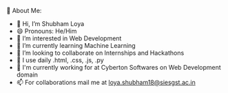 🤵 About Me:
- 👋 Hi, I’m Shubham Loya
- 😄 Pronouns: He/Him
- 👀 I’m interested in Web Development
- 🌱 I’m currently learning Machine Learning
- 💞️ I’m looking to collaborate on Internships and Hackathons
- 🤔 I use daily .html, .css, .js, .py
- 🏦 I'm currently working for at Cyberton Softwares on Web Development domain
- 📫 For collaborations mail me at loya.shubham18@siesgst.ac.in


